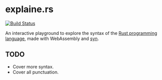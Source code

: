 # explaine.rs

[![Build Status](https://travis-ci.org/jrvidal/explaine.rs.svg?branch=master)](https://travis-ci.org/jrvidal/explaine.rs)

An interactive playground to explore the syntax of the [Rust programming language](https://rust-lang.org), made with WebAssembly and [syn](https://crates.io/crates/syn).

## TODO
* Cover more syntax.
* Cover all punctuation.
